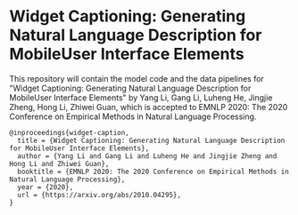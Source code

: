 # Widget Captioning: Generating Natural Language Description for MobileUser Interface Elements
This repository will contain the model code and the data pipelines for "Widget Captioning: Generating Natural Language Description for MobileUser Interface Elements" by Yang Li, Gang Li, Luheng He, Jingjie Zheng, Hong Li, Zhiwei Guan, which is accepted to EMNLP 2020: The 2020 Conference on Empirical Methods in Natural Language Processing.

```
@inproceedings{widget-caption,
  title = {Widget Captioning: Generating Natural Language Description for MobileUser Interface Elements},
  author = {Yang Li and Gang Li and Luheng He and Jingjie Zheng and Hong Li and Zhiwei Guan},
  booktitle = {EMNLP 2020: The 2020 Conference on Empirical Methods in Natural Language Processing},
  year = {2020},
  url = {https://arxiv.org/abs/2010.04295},
}
```
